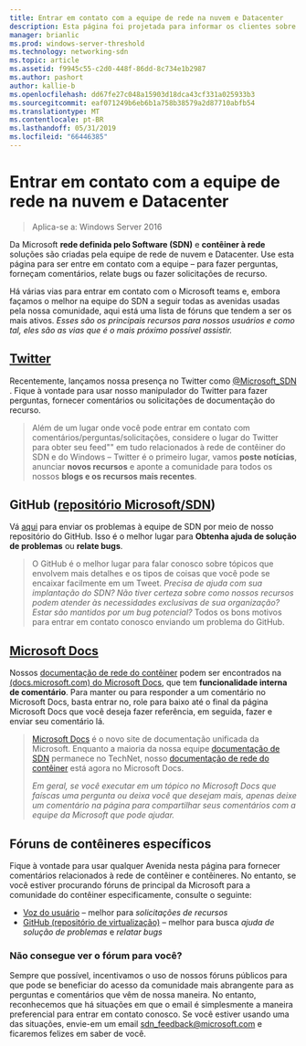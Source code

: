 ```yaml
---
title: Entrar em contato com a equipe de rede na nuvem e Datacenter
description: Esta página foi projetada para informar os clientes sobre os melhores métodos para alcançar a equipe SDN em vários contextos.
manager: brianlic
ms.prod: windows-server-threshold
ms.technology: networking-sdn
ms.topic: article
ms.assetid: f9945c55-c2d0-448f-86dd-8c734e1b2987
ms.author: pashort
author: kallie-b
ms.openlocfilehash: dd67fe27c048a15903d18dca43cf331a025933b3
ms.sourcegitcommit: eaf071249b6eb6b1a758b38579a2d87710abfb54
ms.translationtype: MT
ms.contentlocale: pt-BR
ms.lasthandoff: 05/31/2019
ms.locfileid: "66446385"
---
```

# <a name="contact-the-datacenter-and-cloud-networking-team"></a>Entrar em contato com a equipe de rede na nuvem e Datacenter

> Aplica-se a: Windows Server 2016

Da Microsoft **rede definida pelo Software \(SDN\)**  e **contêiner à rede** soluções são criadas pela equipe de rede de nuvem e Datacenter. Use esta página para ser entre em contato com a equipe – para fazer perguntas, forneçam comentários, relate bugs ou fazer solicitações de recurso.

Há várias vias para entrar em contato com o Microsoft teams e, embora façamos o melhor na equipe do SDN a seguir todas as avenidas usadas pela nossa comunidade, aqui está uma lista de fóruns que tendem a ser os mais ativos. *Esses são os principais recursos para nossos usuários e como tal, eles são as vias que é o mais próximo possível assistir.*

## <a name="twitterhttpstwittercommicrosoftsdn"></a>[Twitter](https://twitter.com/Microsoft_SDN)

Recentemente, lançamos nossa presença no Twitter como [ @Microsoft_SDN ](https://twitter.com/Microsoft_SDN). Fique à vontade para usar nosso manipulador do Twitter para fazer perguntas, fornecer comentários ou solicitações de documentação do recurso.
> Além de um lugar onde você pode entrar em contato com comentários/perguntas/solicitações, considere o lugar do Twitter para obter seu feed"" em tudo relacionados à rede de contêiner do SDN e do Windows – Twitter é o primeiro lugar, vamos **poste notícias**, anunciar **novos recursos** e aponte a comunidade para todos os nossos **blogs e os recursos mais recentes**.

## <a name="github-microsoftsdn-repohttpsgithubcommicrosoftsdnissues"></a>GitHub ([repositório Microsoft/SDN](https://github.com/Microsoft/SDN/issues))
Vá [aqui](https://github.com/Microsoft/SDN/issues) para enviar os problemas à equipe de SDN por meio de nosso repositório do GitHub. Isso é o melhor lugar para **Obtenha ajuda de solução de problemas** ou **relate bugs**.

> O GitHub é o melhor lugar para falar conosco sobre tópicos que envolvem mais detalhes e os tipos de coisas que você pode se encaixar facilmente em um Tweet. *Precisa de ajuda com sua implantação do SDN? Não tiver certeza sobre como nossos recursos podem atender às necessidades exclusivas de sua organização? Estar são mantidos por um bug potencial?* Todos os bons motivos para entrar em contato conosco enviando um problema do GitHub.

## <a name="microsoft-docshttpsdocsmicrosoftcom"></a>[Microsoft Docs](https://docs.microsoft.com/)
Nossos [documentação de rede do contêiner](https://docs.microsoft.com/virtualization/windowscontainers/manage-containers/container-networking) podem ser encontrados na [(docs.microsoft.com) do Microsoft Docs](https://docs.microsoft.com/), que tem **funcionalidade interna de comentário**. Para manter ou para responder a um comentário no Microsoft Docs, basta entrar no, role para baixo até o final da página Microsoft Docs que você deseja fazer referência, em seguida, fazer e enviar seu comentário lá.

> [Microsoft Docs](https://docs.microsoft.com/) é o novo site de documentação unificada da Microsoft. Enquanto a maioria da nossa equipe [documentação de SDN](https://technet.microsoft.com/windows-server-docs/networking/sdn/software-defined-networking) permanece no TechNet, nosso [documentação de rede do contêiner](https://docs.microsoft.com/virtualization/windowscontainers/manage-containers/container-networking) está agora no Microsoft Docs.
> 
> *Em geral, se você executar em um tópico no Microsoft Docs que faíscas uma pergunta ou deixa você que desejam mais, apenas deixe um comentário na página para compartilhar seus comentários com a equipe da Microsoft que pode ajudar.*

## <a name="container-specific-forums"></a>Fóruns de contêineres específicos
Fique à vontade para usar qualquer Avenida nesta página para fornecer comentários relacionados à rede de contêiner e contêineres. No entanto, se você estiver procurando fóruns de principal da Microsoft para a comunidade do contêiner especificamente, consulte o seguinte:
- [Voz do usuário](https://windowsserver.uservoice.com/forums/304624-containers) – melhor para *solicitações de recursos*
- [GitHub (repositório de virtualização)](https://github.com/Microsoft/Virtualization-Documentation) – melhor para busca *ajuda de solução de problemas* e *relatar bugs*

### <a name="not-seeing-the-forum-for-you"></a>Não consegue ver o fórum para você? 
Sempre que possível, incentivamos o uso de nossos fóruns públicos para que pode se beneficiar do acesso da comunidade mais abrangente para as perguntas e comentários que vêm de nossa maneira. No entanto, reconhecemos que há situações em que o email é simplesmente a maneira preferencial para entrar em contato conosco. Se você estiver usando uma das situações, envie-em um email sdn_feedback@microsoft.com e ficaremos felizes em saber de você.

